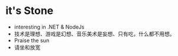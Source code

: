 # it's Stone
- interesting in .NET & NodeJs
- 技术是理想、游戏是幻想、音乐美术是妄想、只有吃，什么都不用想。
- Praise the sun
- 请坐和放宽
